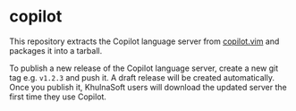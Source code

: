 # copilot

This repository extracts the Copilot language server from [copilot.vim](https://github.com/github/copilot.vim) and packages it into a tarball.

To publish a new release of the Copilot language server, create a new git tag e.g. `v1.2.3` and push it. A draft release will be created automatically. Once you publish it, KhulnaSoft users will download the updated server the first time they use Copilot.
